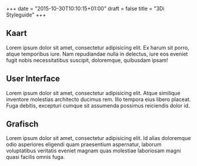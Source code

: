 +++
date = "2015-10-30T10:10:15+01:00"
draft = false
title = "3Di Styleguide"
+++

Kaart
--------

Lorem ipsum dolor sit amet, consectetur adipisicing elit. Ex harum sit porro, atque temporibus iure. Nam repudiandae nulla in delectus, iure eos eveniet fugit nobis necessitatibus suscipit, doloremque, quibusdam ipsam!



User Interface
--------

Lorem ipsum dolor sit amet, consectetur adipisicing elit. Atque similique inventore molestias architecto ducimus rem. Illo tempora eius libero placeat. Fuga debitis, excepturi cumque sit assumenda possimus reiciendis dolor id.



Grafisch
--------

Lorem ipsum dolor sit amet, consectetur adipisicing elit. Id alias doloremque odio asperiores eligendi quam praesentium aspernatur, laborum voluptatibus veritatis eveniet magnam quas molestiae laboriosam magni quasi facilis omnis fuga.